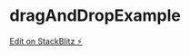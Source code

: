 # dragAndDropExample

[Edit on StackBlitz ⚡️](https://stackblitz.com/edit/stackblitz-starters-lbkekz)